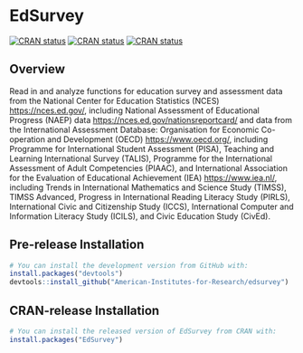 
<!-- README.md is generated from README.Rmd. Please edit that file -->

# EdSurvey

<!-- badges: start -->

[![CRAN
status](https://www.r-pkg.org/badges/version-ago/EdSurvey)](https://www.r-pkg.org/badges/version-ago/EdSurvey)
[![CRAN
status](https://cranlogs.r-pkg.org/badges/EdSurvey)](https://cranlogs.r-pkg.org/badges/EdSurvey)
[![CRAN
status](https://cranlogs.r-pkg.org/badges/grand-total/EdSurvey)](https://cranlogs.r-pkg.org/badges/grand-total/EdSurvey)

<!-- badges: end -->

## Overview

Read in and analyze functions for education survey and assessment data
from the National Center for Education Statistics (NCES)
<https://nces.ed.gov/>, including National Assessment of Educational
Progress (NAEP) data <https://nces.ed.gov/nationsreportcard/> and data
from the International Assessment Database: Organisation for Economic
Co-operation and Development (OECD) <https://www.oecd.org/>, including
Programme for International Student Assessment (PISA), Teaching and
Learning International Survey (TALIS), Programme for the International
Assessment of Adult Competencies (PIAAC), and International Association
for the Evaluation of Educational Achievement (IEA)
<https://www.iea.nl/>, including Trends in International Mathematics and
Science Study (TIMSS), TIMSS Advanced, Progress in International Reading
Literacy Study (PIRLS), International Civic and Citizenship Study
(ICCS), International Computer and Information Literacy Study (ICILS),
and Civic Education Study (CivEd).

## Pre-release Installation

``` r
# You can install the development version from GitHub with:
install.packages("devtools")
devtools::install_github("American-Institutes-for-Research/edsurvey")
```

## CRAN-release Installation

``` r
# You can install the released version of EdSurvey from CRAN with:
install.packages("EdSurvey")
```

